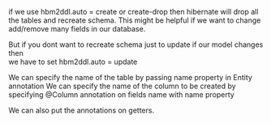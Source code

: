 if we use hbm2ddl.auto = create or create-drop then hibernate will drop 
all the tables and recreate schema. This might be helpful if we want to
change add/remove many fields in our database.

But if you dont want to recreate schema just to update if our model changes then\
we have to set hbm2ddl.auto = update

We can specify the name of the table by passing name property in Entity annotation
We can specify the name of the column to be created by specifying @Column annotation on
fields name with name property

We can also put the annotations on getters.